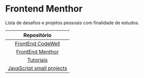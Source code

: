 
# Frontend Menthor

Lista de desafios e projetos pessoais com finalidade de estudos.

|  Repositório                                                                                                                                   |
|:----------------------------------------------------------------------------------------------------------------------------------------------:|
| [FrontEnd CodeWell](https://github.com/BrunoSilvaFaria/FrontEndCodeWell)|
| [FrontEnd Menthor](https://github.com/BrunoSilvaFaria/FrontEndMenthor) |
| [Tutoriais](https://github.com/BrunoSilvaFaria/FrontEndTutoriais) |
| [JavaScript small projects](https://github.com/BrunoSilvaFaria/ProjetosJavaScript)|
